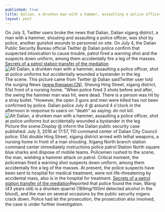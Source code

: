 ```yaml
---
published: true
title: Dalian, a drunken man with a hammer, assaulting a police officer, shot at police uniforms but accidentally wounded a bystander in the leg
layout: post
---
```

On July 3, Twitter users broke the news that Dalian, Dalian xigang district, a man with a hammer, shouting and assaulting a police officer, was shot by police, another gunshot wounds to personnel on site. On July 4, the Dalian Public Security Bureau official Twitter @ Dalian police confirm that suspected intoxication to cause trouble, patrol fired a warning shot and the suspects down uniform, among them accidentally fire a leg of the masses. [Secrets of a petrol station transfer of the mediation](https://macbook2015.wordpress.com/2016/06/28/secrets-of-a-petrol-station-transfer-of-the-mediation-agreement-was-forged-by/)![Alt Dalian, a drunken man with a hammer, assaulting a police officer, shot at police uniforms but accidentally wounded a bystander in the leg](https://c2.staticflickr.com/8/7536/27464065753_1a1fb4fb95_z.jpg)The scene. This picture came from Twitter @ Dalian saidTwitter user told the surging News (www.thepaper.CN), Sheung Hing Street, xigang district, 51st front of a nursing home. \"When police fired 3 shots before and after, the swing the hammer man was hit, were dead. There is a person was hit by a stray bullet. \"However, the open 3 guns and men were killed has not been confirmed by police. Dalian police July 4 @ around 4 o\'clock in the afternoon in response to users on \"death\" as saying: do not kill.![Alt Dalian, a drunken man with a hammer, assaulting a police officer, shot at police uniforms but accidentally wounded a bystander in the leg](https://c2.staticflickr.com/8/7529/27975946052_e39c313990_z.jpg)Picture the scene.Display @ inform the Dalian public security case published: July 3, 2016 at 17:57, 110 command center of Dalian City Council police: 51st double Hing Street, xigang district armed with lethal weapons, a nursing home in front of a man shouting. Xigang North branch station command center immediately instructions police patrol Station North square blue sharks and dispose of mobile teams. Policemen rushed to the scene, the man, wielding a hammer attack on patrol. Critical moment, the policeman fired a warning shot suspects down uniform, among them accidentally fire a leg of the masses. At present, the police suspects have been sent to hospital for medical treatment, were not life-threatening by accidental mass, also is in the hospital for treatment. [Secrets of a petrol station transfer of the mediation](https://macbook2015.wordpress.com/2016/06/28/secrets-of-a-petrol-station-transfer-of-the-mediation-agreement-was-forged-by/)Reported that police found the man, Wang (43 years old) is a drunken quarrel (189mg/100ml detected alcohol in the blood), and the man on several occasions by the public security organs crack down. Police had let the prosecution, the prosecution also involved, the case is under further investigation.